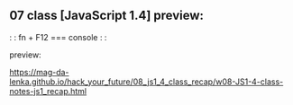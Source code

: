 ## 07 class [JavaScript 1.4] preview:

: : fn + F12 === console : : 

preview: 

https://mag-da-lenka.github.io/hack_your_future/08_js1_4_class_recap/w08-JS1-4-class-notes-js1_recap.html